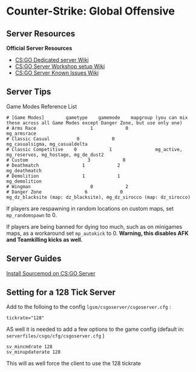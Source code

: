 # Counter-Strike: Global Offensive

## **Server Resources**

**Official Server Resources**

* [CS:GO Dedicated server Wiki](https://developer.valvesoftware.com/wiki/Counter-Strike:_Global_Offensive_Dedicated_Servers)
* [CS:GO Server Workshop setup Wiki](https://developer.valvesoftware.com/wiki/CSGO_Workshop_For_Server_Operators)
* [CS:GO Server Known Issues Wiki](https://developer.valvesoftware.com/wiki/CSGO_Game_Mode_Commands)

## **Server Tips**

Game Modes Reference List

```text
# [Game Modes]        gametype    gamemode    mapgroup (you can mix these across all Game Modes except Danger Zone, but use only one)
# Arms Race                    1            0                mg_armsrace
# Classic Casual          0            0                mg_casualsigma, mg_casualdelta
# Classic Competitive    0            1                mg_active, mg_reserves, mg_hostage, mg_de_dust2
# Custom                      3            0
# Deathmatch                1            2                mg_deathmatch
# Demolition                1            1                mg_demolition
# Wingman                      0            2
# Danger Zone                6            0                mg_dz_blacksite (map: dz_blacksite), mg_dz_sirocco (map: dz_sirocco)
```

If players are respawning in random locations on custom maps, set `mp_randomspawn` to 0.

If players are being banned for dying too much, such as on minigames maps, as a workaround set `mp_autokick` to 0. **Warning, this disables AFK and Teamkilling kicks as well.**

## **Server Guides**

[Install Sourcemod on CS:GO Server](../guides/sourcemod-csgo-server.md)

## **Setting for a 128 Tick Server**

Add to the folloing to the config `lgsm/csgoserver/csgoserver.cfg` :

`tickrate="128"`

AS well it is needed to add a few options to the game config \(default in: `serverfiles/csgo/cfg/csgoserver.cfg` \)

```text
sv_mincmdrate 128
sv_minupdaterate 128
```

This will as well force the client to use the 128 tickrate

